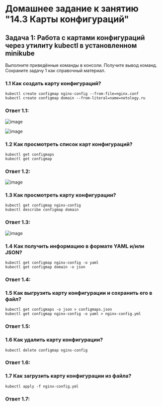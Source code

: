 # Домашнее задание к занятию "14.3 Карты конфигураций"

## Задача 1: Работа с картами конфигураций через утилиту kubectl в установленном minikube

Выполните приведённые команды в консоли. Получите вывод команд. Сохраните
задачу 1 как справочный материал.

### 1.1 Как создать карту конфигураций?

```
kubectl create configmap nginx-config --from-file=nginx.conf
kubectl create configmap domain --from-literal=name=netology.ru
```
### Ответ 1.1: 

![image](https://user-images.githubusercontent.com/92969676/202639704-4903b9b1-c090-48d0-aff6-6ce7f1d950f7.png)

![image](https://user-images.githubusercontent.com/92969676/202639766-215808fc-4879-4a2a-a7f5-08ba7b5d5fb8.png)


### 1.2 Как просмотреть список карт конфигураций?

```
kubectl get configmaps
kubectl get configmap
```
### Ответ 1.2: 

![image](https://user-images.githubusercontent.com/92969676/202639847-378ee203-5a33-4e10-9beb-3290542bea31.png)


### 1.3 Как просмотреть карту конфигурации?

```
kubectl get configmap nginx-config
kubectl describe configmap domain
```
### Ответ 1.3: 

![image](https://user-images.githubusercontent.com/92969676/202639924-a1cfa22a-23a4-4666-89d9-9150abf3ef95.png)

### 1.4 Как получить информацию в формате YAML и/или JSON?

```
kubectl get configmap nginx-config -o yaml
kubectl get configmap domain -o json
```
### Ответ 1.4: 

### 1.5 Как выгрузить карту конфигурации и сохранить его в файл?

```
kubectl get configmaps -o json > configmaps.json
kubectl get configmap nginx-config -o yaml > nginx-config.yml
```
### Ответ 1.5: 

### 1.6 Как удалить карту конфигурации?

```
kubectl delete configmap nginx-config
```
### Ответ 1.6: 

### 1.7 Как загрузить карту конфигурации из файла?

```
kubectl apply -f nginx-config.yml
```
### Ответ 1.7: 
